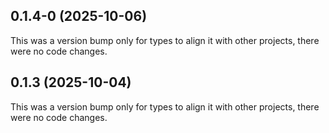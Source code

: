 ## 0.1.4-0 (2025-10-06)

This was a version bump only for types to align it with other projects, there were no code changes.

## 0.1.3 (2025-10-04)

This was a version bump only for types to align it with other projects, there were no code changes.